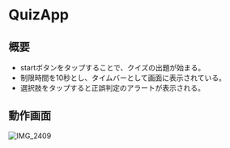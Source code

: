 # QuizApp
## 概要

- startボタンをタップすることで、クイズの出題が始まる。
- 制限時間を10秒とし、タイムバーとして画面に表示されている。
- 選択肢をタップすると正誤判定のアラートが表示される。


## 動作画面
![IMG_2409](https://user-images.githubusercontent.com/64912886/90269289-612b2e00-de93-11ea-8ad4-ca919a014ba7.GIF)
